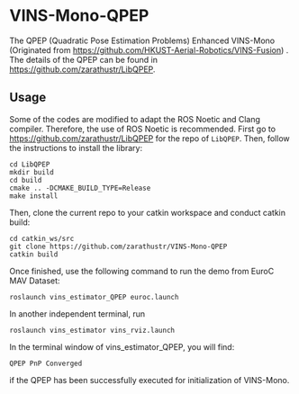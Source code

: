 # VINS-Mono-QPEP
The QPEP (Quadratic Pose Estimation Problems) Enhanced VINS-Mono (Originated from https://github.com/HKUST-Aerial-Robotics/VINS-Fusion) . The details of the QPEP can be found in https://github.com/zarathustr/LibQPEP.

## Usage
Some of the codes are modified to adapt the ROS Noetic and Clang compiler. Therefore, the use of ROS Noetic is recommended. First go to https://github.com/zarathustr/LibQPEP for the repo of ```LibQPEP```. Then, follow the instructions to install the library:
```
cd LibQPEP
mkdir build
cd build
cmake .. -DCMAKE_BUILD_TYPE=Release
make install
```

Then, clone the current repo to your catkin workspace and conduct catkin build:
```
cd catkin_ws/src
git clone https://github.com/zarathustr/VINS-Mono-QPEP
catkin build
```

Once finished, use the following command to run the demo from EuroC MAV Dataset:
```
roslaunch vins_estimator_QPEP euroc.launch
```
In another independent terminal, run
```
roslaunch vins_estimator vins_rviz.launch
```
In the terminal window of vins_estimator_QPEP, you will find:
```
QPEP PnP Converged
```
if the QPEP has been successfully executed for initialization of VINS-Mono.
